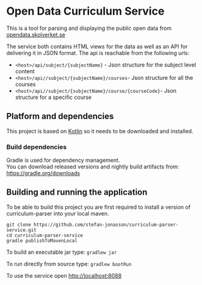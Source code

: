 # Open Data Curriculum Service  

This is a tool for parsing and displaying the public open data from [opendata.skolverket.se](http://opendata.skolverket.se/)

The service both contains HTML views for the data as well as an API for delivering it in JSON format.
The api is reachable from the following urls: 
- `<host>/api/subject/{subjectName}` - Json structure for the subject level content
- `<host>/api//subject/{subjectName}/courses`- Json structure for all the courses
- `<host>/api//subject/{subjectName}/course/{courseCode}`- Json structure for a specific course

## Platform and dependencies
This project is based on [Kotlin](https://kotlinlang.org/) so it needs to be downloaded and installed. 

### Build dependencies
Gradle is used for dependency management.  
You can download released versions and nightly build artifacts from: https://gradle.org/downloads


## Building and running the application
To be able to build this project you are first required to install a version of curriculum-parser into your local maven.
```
git clone https://github.com/stefan-jonasson/curriculum-parser-service.git
cd curriculum-parser-service
gradle publishToMavenLocal
```

To build an executable jar type: `gradlew jar`

To run directly from source type: `gradlew bootRun` 

To use the service open [http://localhost:8088](http://localhost:8088) 